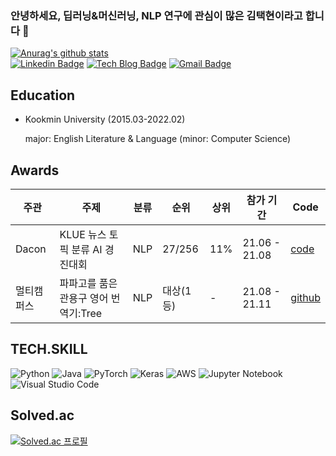 ### 안녕하세요, 딥러닝&머신러닝, NLP 연구에 관심이 많은 김택현이라고 합니다 👋

<!--
**dobbytk/dobbytk** is a ✨ _special_ ✨ repository because its `README.md` (this file) appears on your GitHub profile.

Here are some ideas to get you started:

- 🔭 I’m currently working on ...
- 🌱 I’m currently learning ...
- 👯 I’m looking to collaborate on ...
- 🤔 I’m looking for help with ...
- 💬 Ask me about ... 
- 😄 Pronouns: ...
- ⚡ Fun fact: ...
-->
[![Anurag's github stats](https://github-readme-stats.vercel.app/api?username=dobbytk)](https://github.com/anuraghazra/github-readme-stats) \
[![Linkedin Badge](https://img.shields.io/badge/-LinkedIn-blue?style=flat-square&logo=Linkedin&logoColor=white&link=https://www.linkedin.com/in/taekhyunkim/)](https://www.linkedin.com/in/taekhyunkim/)
[![Tech Blog Badge](http://img.shields.io/badge/-Tech%20blog-black?style=flat-square&logo=github&link=https://www.notion.so/taekhyun2/898c21c63d18459691207bbfbd7c5eee)](https://www.notion.so/taekhyun2/898c21c63d18459691207bbfbd7c5eee)
[![Gmail Badge](https://img.shields.io/badge/Gmail-d14836?style=flat-square&logo=Gmail&logoColor=white&link=mailto:gus2dnjf3dlf@gmail.com)](mailto:gus2dnjf3dlf@gmail.com)

## Education
* Kookmin University (2015.03-2022.02) </br>

  major: English Literature & Language (minor: Computer Science)

## Awards
|주관 |주제|분류 |순위 |상위 |참가 기간|Code|
|------|-----------|-------|----|----|-----|------|
|Dacon |KLUE 뉴스 토픽 분류 AI 경진대회 | NLP | 27/256 | 11% |21.06 - 21.08 | [code](https://dacon.io/competitions/official/235747/codeshare/3050?page=1&dtype=recent)
|멀티캠퍼스|파파고를 품은 관용구 영어 번역기:Tree| NLP | 대상(1등) | - |21.08 - 21.11|[github](https://github.com/itisused/2021_NLP_Project)

## TECH.SKILL
![Python](https://img.shields.io/badge/python-3670A0?style=flat-square&logo=python&logoColor=ffdd54)
![Java](https://img.shields.io/badge/java-%23ED8B00.svg?style=flat-square&logo=java&logoColor=white)
![PyTorch](https://img.shields.io/badge/PyTorch-%23EE4C2C.svg?style=flat-square&logo=PyTorch&logoColor=white)
![Keras](https://img.shields.io/badge/Keras-%23D00000.svg?style=flat-square&logo=Keras&logoColor=white)
![AWS](https://img.shields.io/badge/AWS-%23FF9900.svg?style=flat-square&logo=amazon-aws&logoColor=white)
![Jupyter Notebook](https://img.shields.io/badge/jupyter-%23FA0F00.svg?style=flat-square&logo=jupyter&logoColor=white)
![Visual Studio Code](https://img.shields.io/badge/Visual%20Studio%20Code-0078d7.svg?style=flat-square&logo=visual-studio-code&logoColor=white)


## Solved.ac
[![Solved.ac 프로필](http://mazassumnida.wtf/api/v2/generate_badge?boj=gus2dnjf3dlf)](https://solved.ac/gus2dnjf3dlf)

<!-- [![Solved.ac 프로필](http://mazassumnida.wtf/api/mini/generate_badge?boj=gus2dnjf3dlf)](https://solved.ac/gus2dnjf3dlf) -->

  
